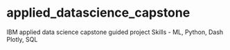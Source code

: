 # applied_datascience_capstone

IBM applied data science capstone guided project 
Skills - ML, Python, Dash Plotly, SQL
